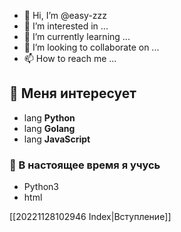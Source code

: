 - 👋 Hi, I’m @easy-zzz
- 👀 I’m interested in ...
- 🌱 I’m currently learning ...
- 💞️ I’m looking to collaborate on ...
- 📫 How to reach me ...

## 👀 Меня интересует 
- lang **Python**
- lang **Golang**
- lang **JavaScript**

### 🌱 В настоящее время я учусь
- Python3
- html

<!---
easy-zzz/easy-zzz is a ✨ special ✨ repository because its `README.md` (this file) appears on your GitHub profile.
You can click the Preview link to take a look at your changes.
--->
[[20221128102946 Index|Вступление]]
